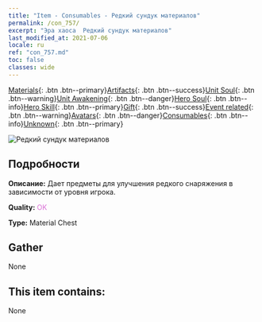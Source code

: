 ```yaml
---
title: "Item - Consumables - Редкий сундук материалов"
permalink: /con_757/
excerpt: "Эра хаоса  Редкий сундук материалов"
last_modified_at: 2021-07-06
locale: ru
ref: "con_757.md"
toc: false
classes: wide
---
```

 [Materials](/ItemsRU/){: .btn .btn--primary}[Artifacts](/ItemsRU/Artifacts/){: .btn .btn--success}[Unit Soul](/ItemsRU/UnitSoul/){: .btn .btn--warning}[Unit Awakening](/ItemsRU/UnitAwakening/){: .btn .btn--danger}[Hero Soul](/ItemsRU/HeroSoul/){: .btn .btn--info}[Hero Skill](/ItemsRU/HeroSkill/){: .btn .btn--primary}[Gift](/ItemsRU/Gift/){: .btn .btn--success}[Event related](/ItemsRU/Events/){: .btn .btn--warning}[Avatars](/ItemsRU/Avatars/){: .btn .btn--danger}[Consumables](/ItemsRU/Consumables/){: .btn .btn--info}[Unknown](/ItemsRU/Unknown/){: .btn .btn--primary}

 ![Редкий сундук материалов](/images/t/i_304001.png)

## Подробности
 **Описание:** Дает предметы для улучшения редкого снаряжения в зависимости от уровня игрока.

 **Quality:** <span style="color: #DA70D6">OK</span>

 **Type:** Material Chest

## Gather

  None

## This item contains:

  None

